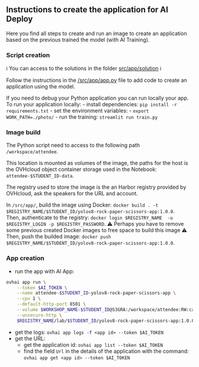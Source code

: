 ## Instructions to create the application for AI Deploy

Here you find all steps to create and run an image to create an application based on the previous trained the model (with AI Training).

### Script creation

ℹ️ You can access to the solutions in the folder [src/app/solution](../src/app/solution) ℹ️

Follow the instructions in the [/src/app/app.py](../src/app/app.py) file to add code to create an application using the model.

If you need to debug your Python application you can run locally your app.
To run your application locally:
	- install dependencies: `pip install -r requirements.txt`
	- set the environment variables:
		- `export WORK_PATH=./photo/`
	- run the training: `streamlit run train.py`

### Image build

The Python script need to access to the following path `/workspace/attendee`.

This location is mounted as volumes of the image, the paths for the host is the OVHcloud object container storage used in the Notebook: `attendee-$STUDENT_ID-data`.

The registry used to store the image is the an Harbor registry provided by OVHcloud, ask the speakers for the URL and account.

In `/src/app/`, build the image using Docker: `docker build . -t $REGISTRY_NAME/$STUDENT_ID/yolov8-rock-paper-scissors-app:1.0.0`.  
Then, authenticate to the registry: `docker login $REGISTRY_NAME  -u $REGISTRY_LOGIN -p $REGISTRY_PASSWORD`.
⚠️ Perhaps you have to remove some previous created Docker images to free space to build this image ⚠️
Then, push the builded image: `docker push $REGISTRY_NAME/$STUDENT_ID/yolov8-rock-paper-scissors-app:1.0.0`.

### App creation

 - run the app with AI App:
```bash
ovhai app run \
    --token $AI_TOKEN \
    --name attendee-$STUDENT_ID-yolov8-rock-paper-scissors-app \
    --cpu 1 \
    --default-http-port 8501 \
    --volume $WORKSHOP_NAME-$STUDENT_ID@S3GRA:/workspace/attendee:RW:cache \
    --unsecure-http \
    $REGISTRY_NAME/lab/$STUDENT_ID/yolov8-rock-paper-scissors-app:1.0.0
```
- get the logs: `ovhai app logs -f <app id> --token $AI_TOKEN`
- get the URL:
	- get the application id: `ovhai app list --token $AI_TOKEN` 
	- find the field `Url` in the details of the application with the command: `ovhai app get <app id> --token $AI_TOKEN`
	